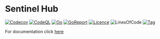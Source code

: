 # Sentinel Hub

[![Codecov](https://codecov.io/gh/sentinel-official/hub/branch/development/graph/badge.svg)](https://codecov.io/gh/sentinel-official/hub?branch=development)
[![CodeQL](https://github.com/sentinel-official/hub/actions/workflows/codeql.yml/badge.svg)](https://github.com/sentinel-official/hub/actions/workflows/codeql.yml)
[![Go](https://img.shields.io/github/go-mod/go-version/sentinel-official/hub)](https://github.com/sentinel-official/hub/blob/development/go.mod)
[![GoReport](https://goreportcard.com/badge/github.com/sentinel-official/hub)](https://goreportcard.com/report/github.com/sentinel-official/hub)
[![Licence](https://img.shields.io/github/license/sentinel-official/hub.svg)](https://github.com/sentinel-official/hub/blob/development/LICENSE)
![LinesOfCode](https://tokei.rs/b1/github/sentinel-official/hub?category=code)
[![Tag](https://img.shields.io/github/tag/sentinel-official/hub.svg)](https://github.com/sentinel-official/hub/releases/latest)

For documentation click [here](https://docs.sentinel.co/sentinel-hub/build)
